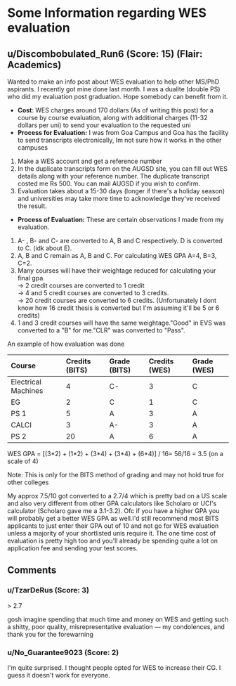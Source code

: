 # Some Information regarding WES evaluation
## u/Discombobulated_Run6 (Score: 15) (Flair: Academics)
Wanted to make an info post about WES evaluation to help other MS/PhD aspirants. I recently got mine done last month. I was a dualite (double PS) who did my evaluation post graduation. Hope somebody can benefit from it.

* **Cost**: WES charges around 170 dollars (As of writing this post) for a course by course evaluation, along with additional charges (11-32 dollars per uni) to send your evaluation to the requested uni
* **Process for Evaluation:** I was from Goa Campus and Goa has the facility to send transcripts electronically, Im not sure how it works in the other campuses

1. Make a WES account and get a reference number
2. In the duplicate transcripts form on the AUGSD site, you can fill out WES details along with your reference number. The duplicate transcript costed me Rs 500. You can mail AUGSD if you wish to confirm.
3. Evaluation takes about a 15-30 days (longer if there's a holiday season) and universities may take more time to acknowledge they've received the result.

* **Process of Evaluation:** These are certain observations I made from my evaluation.

1. A- , B- and C- are converted to A, B and C respectively. D is converted to C. (idk about E).
2. A, B and C remain as A, B and C.  For calculating WES GPA A=4, B=3, C=2.
3. Many courses will have their weightage reduced for calculating your final gpa.  
\-&gt; 2 credit courses are converted to 1 credit  
\-&gt; 4 and 5 credit courses are converted to 3 credits.  
\-&gt; 20 credit courses are converted to 6 credits. (Unfortunately I dont know how 16 credit thesis is converted but I'm assuming it'll be 5 or 6 credits)
4. 1 and 3 credit courses will have the same weightage."Good" in EVS was converted to a "B" for me."CLR" was converted to "Pass".

An example of how evaluation was done

|Course|Credits (BITS)|Grade (BITS)|Credits (WES)|Grade (WES)|
|:-|:-|:-|:-|:-|
|Electrical Machines|4|C-|3|C|
|EG|2|C|1|C|
|PS 1|5|A|3|A|
|CALCI|3|A-|3|A|
|PS 2|20|A|6|A|

WES GPA = \[(3\*2) + (1\*2) + (3\*4) + (3\*4) + (6\*4)\] / 16= 56/16 = 3.5 (on a scale of 4)

Note: This is only for the BITS method of grading and may not hold true for other colleges

My approx 7.5/10 got converted to a 2.7/4 which is pretty bad on a US scale and also very different from other GPA calculators like Scholaro or UCI's calculator (Scholaro gave me a 3.1-3.2). Ofc if you have a higher GPA you will probably get a better WES GPA as well.I'd still recommend most BITS applicants to just enter their GPA out of 10 and not go for WES evaluation unless a majority of your shortlisted unis require it. The one time cost of evaluation is pretty high too and you'll already be spending quite a lot on application fee and sending your test scores.


## Comments

### u/TzarDeRus (Score: 3)
&gt; 2.7 

gosh imagine spending that much time and money on WES and getting such a shitty, poor quality, misrepresentative evaluation — my condolences, and thank you for the forewarning


### u/No_Guarantee9023 (Score: 2)
I'm quite surprised. I thought people opted for WES to increase their CG. I guess it doesn't work for everyone.





